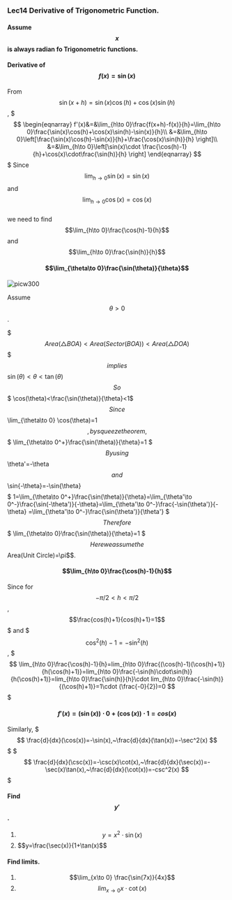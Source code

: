 ### Lec14 Derivative of Trigonometric Function.
#### Assume $$x$$ is always radian fo Trigonometric functions.

#### Derivative of $$f(x)=\sin{(x)}$$
From $$\sin(x+h)=\sin(x)\cos(h)+\cos(x)\sin(h)$$,
$$$
\begin{eqnarray}
f'(x)&=&\lim_{h\to 0}\frac{f(x+h)-f(x)}{h}=\lim_{h\to 0}\frac{\sin(x)\cos(h)+\cos(x)\sin(h)-\sin(x)}{h}\\
&=&\lim_{h\to 0}\left[\frac{\sin(x)\cos(h)-\sin(x)}{h}+\frac{\cos(x)\sin(h)}{h} \right]\\
&=&\lim_{h\to 0}\left[\sin(x)\cdot \frac{\cos(h)-1}{h}+\cos(x)\cdot\frac{\sin(h)}{h} \right]
\end{eqnarray}
$$$
Since $$\lim_{h\to 0} \sin(x)=\sin(x)$$ and $$\lim_{h\to 0} \cos(x)=\cos(x)$$  
we need to find $$\lim_{h\to 0}\frac{\cos(h)-1}{h}$$ and $$\lim_{h\to 0}\frac{\sin(h)}{h}$$

#### $$\lim_{\theta\to 0}\frac{\sin(\theta)}{\theta}$$

![picw300](https://cloud.githubusercontent.com/assets/10469752/6321165/aafec812-bac1-11e4-9215-e89d66c67712.png)

Assume $$\theta>0$$.

$$$Area(\triangle BOA) <Area( Sector(BOA))< Area(\triangle DOA)$$$$$
implies 
$$$\sin(\theta)<\theta<\tan(\theta)$$$
So
$$$  \cos(\theta)<\frac{\sin(\theta)}{\theta}<1$$$
Since $$\lim_{\theta\to 0} \cos(\theta)=1$$, by squeeze theorem,
$$$
\lim_{\theta\to 0^+}\frac{\sin(\theta)}{\theta}=1
$$$
By using $$\theta'=-\theta$$ and $$\sin{-\theta}=-\sin{\theta}$$
$$$
1=\lim_{\theta\to 0^+}\frac{\sin(\theta)}{\theta}=\lim_{\theta'\to 0^-}\frac{\sin(-\theta')}{-\theta}=\lim_{\theta'\to 0^-}\frac{-\sin(\theta')}{-\theta}
=\lim_{\theta'\to 0^-}\frac{\sin(\theta')}{\theta'}
$$$
Therefore
$$$
\lim_{\theta\to 0}\frac{\sin(\theta)}{\theta}=1
$$$
Here we assume the $$Area(Unit Circle)=\pi$$. 
#### $$\lim_{h\to 0}\frac{\cos(h)-1}{h}$$
Since for $$-\pi/2 <h<\pi/2$$ ,$$\frac{cos(h)+1}{cos(h)+1}=1$$$ and $$$\cos^2(h)-1=-\sin^2(h)$$,
$$$
\lim_{h\to 0}\frac{\cos(h)-1}{h}=lim_{h\to 0}\frac{(\cos(h)-1)(\cos(h)+1)}{h(\cos(h)+1)}=lim_{h\to 0}\frac{-\sin(h)\cdot\sin(h)}{h(\cos(h)+1)}=lim_{h\to 0}\frac{\sin(h)}{h}\cdot lim_{h\to 0}\frac{-\sin(h)}{(\cos(h)+1)}=1\cdot (\frac{-0}{2})=0
$$$
#### $$f'(x)=(\sin(x))\cdot0+(\cos(x))\cdot 1= cos(x)$$
Similarly,
$$$
\frac{d}{dx}(\cos(x))=-\sin(x),~\frac{d}{dx}(\tan(x))=-\sec^2(x)
$$$
$$$
\frac{d}{dx}(\csc(x))=-\csc(x)\cot(x),~\frac{d}{dx}(\sec(x))=-\sec(x)\tan(x),~\frac{d}{dx}(\cot(x))=-csc^2(x)
$$$
####  Find $$y'$$.
1. $$y=x^2\cdot\sin(x)$$
2. $$y=\frac{\sec(x)}{1+\tan(x)$$
#### Find limits.
1. $$\lim_{x\to 0} \frac{\sin(7x)}{4x}$$
2. $$lim_{x\to 0} x\cdot \cot(x)$$ 




